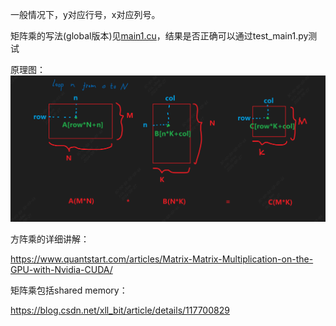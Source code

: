 一般情况下，y对应行号，x对应列号。

矩阵乘的写法(global版本)见[main1.cu](./main1.cu)，结果是否正确可以通过test_main1.py测试

原理图：
![matrix_multiplication](./pic/matrix_multiplication.png)


方阵乘的详细讲解：

https://www.quantstart.com/articles/Matrix-Matrix-Multiplication-on-the-GPU-with-Nvidia-CUDA/

矩阵乘包括shared memory：

https://blog.csdn.net/xll_bit/article/details/117700829
